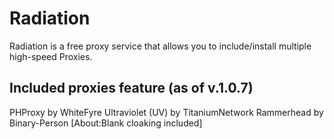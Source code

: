 # Radiation
Radiation is a free proxy service that allows you to include/install multiple high-speed Proxies.
## Included proxies feature (as of v.1.0.7) 
  PHProxy by WhiteFyre
  Ultraviolet (UV) by TitaniumNetwork
  Rammerhead by Binary-Person
  [About:Blank cloaking included]
